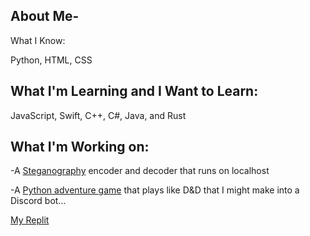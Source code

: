## About Me-

What I Know:

Python, HTML, CSS



## What I'm Learning and I Want to Learn:

JavaScript, Swift, C++, C#, Java, and Rust



## What I'm Working on:

-A [Steganography](https://github.com/Robertrover811/steganography) encoder and decoder that runs on localhost

-A [Python adventure game](https://github.com/Robertrover811/dnd-project) that plays like D&D that I might make into a Discord bot...


[My Replit](https://replit.com/@robertrover811/)
